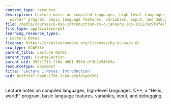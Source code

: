 ```yaml
---
content_type: resource
description: Lecture notes on compiled languages, high-level languages, C++, a "Hello,
  world!" program, basic language features, variables, input, and debugging.
file: /media/courses/6-096-introduction-to-c-january-iap-2011/bc9f9f475ee617661c64a6e3d1a0c501_MIT6_096IAP11_lec01.pdf
file_type: application/pdf
learning_resource_types:
- Lecture Notes
license: https://creativecommons.org/licenses/by-nc-sa/4.0/
ocw_type: OCWFile
parent_title: Lecture Notes
parent_type: CourseSection
parent_uid: 390c1713-1f0d-dd01-950d-df3b2e546b5a
resourcetype: Document
title: 'Lecture 1 Notes: Introduction'
uid: bc9f9f47-5ee6-1766-1c64-a6e3d1a0c501
---
```

Lecture notes on compiled languages, high-level languages, C++, a "Hello, world!" program, basic language features, variables, input, and debugging.